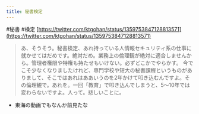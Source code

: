 ```yaml
---
title: 秘書検定
---
```


\#秘書 #検定
[https://twitter.com/ktgohan/status/1359753847128813571](https://twitter.com/ktgohan/status/1359753847128813571)

 > 
 > あ、そうそう。秘書検定、あれ持っている人情報セキュリティ系の仕事に就かせてはだめです。絶対だめ。業務上の倫理観が絶対に適合しませんから。管理者権限や特権も持たせもいけない。必ずどこかでやらかす。
 > 今でこそ少なくなりましたけれど、専門学校や短大の秘書課程というものがありまして、そこではあれはああいうのを2年かけて叩き込むんですよ。その倫理観で。あれを。一回「教育」で叩き込んでしまうと、5〜10年では変わらないですよ。人って。悲しいことに。

* 東海の動画でもなんか前見たな
